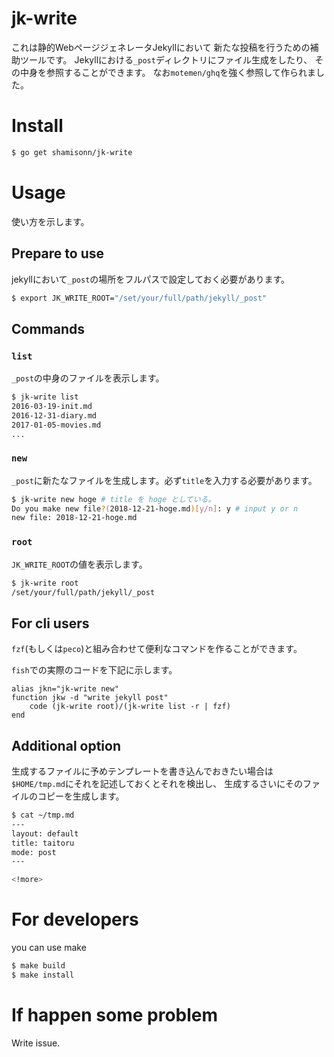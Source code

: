 # jk-write

これは静的WebページジェネレータJekyllにおいて
新たな投稿を行うための補助ツールです。
Jekyllにおける`_post`ディレクトリにファイル生成をしたり、
その中身を参照することができます。
なお`motemen/ghq`を強く参照して作られました。

# Install

```sh
$ go get shamisonn/jk-write
```

# Usage

使い方を示します。

## Prepare to use

jekyllにおいて`_post`の場所をフルパスで設定しておく必要があります。
```sh
$ export JK_WRITE_ROOT="/set/your/full/path/jekyll/_post"
```

## Commands

### `list`
`_post`の中身のファイルを表示します。

```sh
$ jk-write list
2016-03-19-init.md
2016-12-31-diary.md
2017-01-05-movies.md
...
```

### `new`
`_post`に新たなファイルを生成します。必ず`title`を入力する必要があります。
```sh
$ jk-write new hoge # title を hoge としている。
Do you make new file?(2018-12-21-hoge.md)[y/n]: y # input y or n
new file: 2018-12-21-hoge.md
```

### `root`
`JK_WRITE_ROOT`の値を表示します。
```sh
$ jk-write root
/set/your/full/path/jekyll/_post
```

## For cli users

`fzf`(もしくは`peco`)と組み合わせて便利なコマンドを作ることができます。

`fish`での実際のコードを下記に示します。
```fish
alias jkn="jk-write new"
function jkw -d "write jekyll post"
	code (jk-write root)/(jk-write list -r | fzf)
end
```

## Additional option
生成するファイルに予めテンプレートを書き込んでおきたい場合は
`$HOME/tmp.md`にそれを記述しておくとそれを検出し、
生成するさいにそのファイルのコピーを生成します。

```sh
$ cat ~/tmp.md
---
layout: default
title: taitoru
mode: post
---

<!more>
```


# For developers

you can use make
```sh
$ make build
$ make install
```

# If happen some problem

Write issue.
